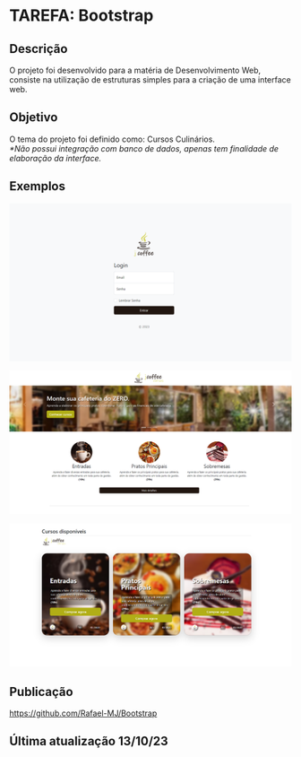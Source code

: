 # TAREFA: Bootstrap
## Descrição
O projeto foi desenvolvido para a matéria de Desenvolvimento Web, consiste na utilização de estruturas simples para a criação de uma interface web.

## Objetivo
<p>O tema do projeto foi definido como: Cursos Culinários.<br>
<i>*Não possui integração com banco de dados, apenas tem finalidade de elaboração da interface.</i></p>

## Exemplos

![Sign-in Page](.examples/ex_signin.png)

![Main Page](.examples/ex_main.png)

![Courses Page](.examples/ex_courses.png)


## Publicação
https://github.com/Rafael-MJ/Bootstrap

## Última atualização 13/10/23
